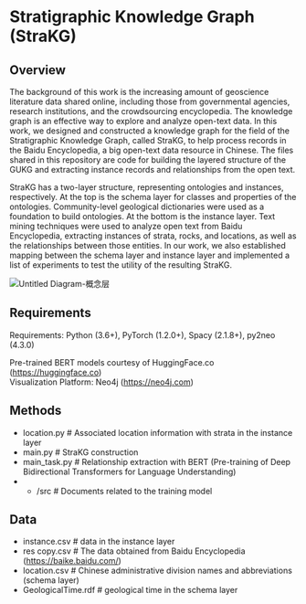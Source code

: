 # Stratigraphic Knowledge Graph (StraKG)

## Overview
The background of this work is the increasing amount of geoscience literature data shared online, including those from governmental agencies, research institutions, and the crowdsourcing encyclopedia. The knowledge graph is an effective way to explore and analyze open-text data. In this work, we designed and constructed a knowledge graph for the field of the Stratigraphic Knowledge Graph, called StraKG, to help process records in the Baidu Encyclopedia, a big open-text data resource in Chinese. The files shared in this repository are code for building the layered structure of the GUKG and extracting instance records and relationships from the open text.

StraKG has a two-layer structure, representing ontologies and instances, respectively. At the top is the schema layer for classes and properties of the ontologies. Community-level geological dictionaries were used as a foundation to build ontologies. At the bottom is the instance layer. Text mining techniques were used to analyze open text from Baidu Encyclopedia, extracting instances of strata, rocks, and locations, as well as the relationships between those entities. In our work, we also established mapping between the schema layer and instance layer and implemented a list of experiments to test the utility of the resulting StraKG.

![Untitled Diagram-概念层](https://github.com/IGCCP/GUKG/assets/39733492/50ef03b0-f273-4282-8e5d-1111f46347ba)


## Requirements
Requirements: Python (3.6+), PyTorch (1.2.0+), Spacy (2.1.8+), py2neo (4.3.0)

Pre-trained BERT models courtesy of HuggingFace.co (https://huggingface.co)   
Visualization Platform: Neo4j (https://neo4j.com)

## Methods

* location.py   # Associated location information with strata in the instance layer
* main.py    # StraKG construction
* main_task.py   # Relationship extraction with BERT (Pre-training of Deep Bidirectional Transformers for Language Understanding)
* * /src   # Documents related to the training model

## Data
* instance.csv   # data in the instance layer
* res copy.csv   # The data obtained from Baidu Encyclopedia (https://baike.baidu.com/)
* location.csv    # Chinese administrative division names and abbreviations (schema layer)
* GeologicalTime.rdf    # geological time in the schema layer
